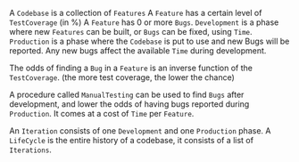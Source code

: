 A `Codebase` is a collection of `Features`
A `Feature` has a certain level of `TestCoverage` (in %)
A `Feature` has 0 or more `Bugs`.
`Development` is a phase where new `Features` can be built, or `Bugs` can be fixed, using `Time`.
`Production` is a phase where the `Codebase` is put to use and new Bugs will be reported.
Any new bugs affect the available `Time` during development. 

The odds of finding a `Bug` in a `Feature` is an inverse function of the `TestCoverage`.
(the more test coverage, the lower the chance)

A procedure called `ManualTesting` can be used to find `Bugs` after development, and lower the odds
of having bugs reported during `Production`. It comes at a cost of `Time` per `Feature`.

An `Iteration` consists of one `Development` and one `Production` phase.
A `LifeCycle` is the entire history of a codebase, it consists of a list of `Iterations`.
